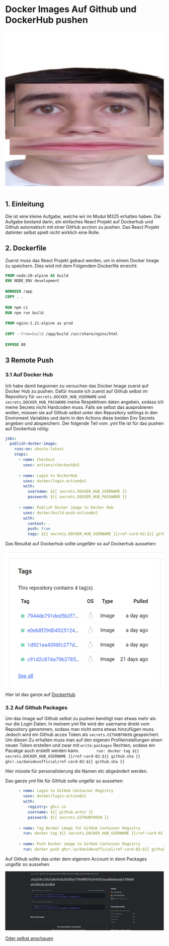 # Docker Images Auf Github und DockerHub pushen

![Main Image](./ReadMeAssets/David.png)
## 1. Einleitung 
Die ist eine kleine Aufgabe, welche wir im Modul M325 erhalten haben. Die Aufgabe bestand darin, ein einfaches React Projekt auf Dockerhub und Github automatisch mit einer GitHub acction zu pushen. Das React Projekt dahinter selbst spielt nicht wirklich eine Rolle.



## 2. Dockerfile


Zuerst muss das React Projekt gebaut werden, um in einem Docker Image zu speichern. Dies wird mit dem Folgendem Dockerfile erreicht:

```dockerfile
FROM node:20-alpine AS build
ENV NODE_ENV development

WORKDIR /app
COPY . .

RUN npm ci
RUN npm run build

FROM nginx:1.21-alpine as prod

COPY --from=build /app/build /usr/share/nginx/html

EXPOSE 80

```
## 3 Remote Push

### 3.1 Auf Docker Hub


Ich habe damit begonnen zu versuchen das Docker Image zuerst auf Docker Hub zu pushen. Dafür musste ich zuerst auf Github selbst im Repository für `secrets.DOCKER_HUB_USERNAME` und `secrets.DOCKER_HUB_PASSWORD` meine Respektiven daten angeben, sodass ich meine Secrets nicht Hardcoden muss. Falls sie selbst das ausprobieren wollen, müssen sie auf Github selbst unter den Repository settings in den Enviroment Variables und darin in den Actions diese beiden Env Secrets angeben und abspeichern. Der folgende Teil vom .yml file ist für das pushen auf Dockerhub nötig:

```yml
jobs:
  publish-docker-image:
    runs-on: ubuntu-latest
    steps:
      - name: Checkout
        uses: actions/checkout@v2

      - name: Login to DockerHub
        uses: docker/login-action@v1
        with:
          username: ${{ secrets.DOCKER_HUB_USERNAME }}
          password: ${{ secrets.DOCKER_HUB_PASSWORD }}

      - name: Publish Docker image to Docker Hub
        uses: docker/build-push-action@v2
        with:
          context: .
          push: true
          tags: ${{ secrets.DOCKER_HUB_USERNAME }}/ref-card-02:${{ github.sha }}
```

Das Resultat auf Dockerhub sollte ungefähr so auf Dockerhub aussehen:

![Dockerhub](./ReadMeAssets/dockerhub.png)

Hier ist das ganze auf [DockerHub](https://hub.docker.com/repository/docker/danithaboss/ref-card-02/general)

### 3.2 Auf Github Packages

Um das Image auf Github selbst zu pushen benötigt man etwas mehr als nur die Login Daten. In meinem yml file wird der username direkt vom Repository genommen, sodass man nicht extra etwas hinzufügen muss. Jedoch wird ein Github acces Token als `secrets.GITHUBTOKEN` gespeichert. Um diesen Zu erhalten muss man auf den eigenen Profileinstellungen einen neuen Token erstellen und zwar mit `write:packages` Rechten, sodass ein Pacakge auch erstellt werden kann. 
`        run: docker tag ${{ secrets.DOCKER_HUB_USERNAME }}/ref-card-02:${{ github.sha }} ghcr.io/danidevofficial/ref-card-02:${{ github.sha }}
`

Hier müsste für personalisierung die Namen etc abgeändert werden. 

Das ganze yml file für GitHub solte ungefär so aussehen:

```yml
      - name: Login to GitHub Container Registry
        uses: docker/login-action@v1
        with:
          registry: ghcr.io
          username: ${{ github.actor }}
          password: ${{ secrets.GITHUBTOKEN }}

      - name: Tag Docker image for GitHub Container Registry
        run: docker tag ${{ secrets.DOCKER_HUB_USERNAME }}/ref-card-02:${{ github.sha }} ghcr.io/danidevofficial/ref-card-02:${{ github.sha }}

      - name: Push Docker image to GitHub Container Registry
        run: docker push ghcr.io/danidevofficial/ref-card-02:${{ github.sha }}
```

Auf Github sollte das unter dem eigenem Account in denn Packages ungefär so aussehen:

![GitHub Image](./ReadMeAssets/Github.png)

[Oder selbst anschauen](https://github.com/users/DaniDevOfficial/packages/container/ref-card-02)